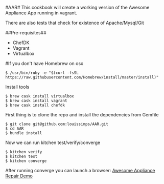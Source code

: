 #AAR#
This cookbook will create a working version of the Awesome Appliance App running in vagrant.

There are also tests that check for existence of Apache/Mysql/Git

##Pre-requisites##
* ChefDK
* Vagrant
* Virtualbox

#If you don't have Homebrew on osx
```
$ /usr/bin/ruby -e "$(curl -fsSL https://raw.githubusercontent.com/Homebrew/install/master/install)"
```
Install tools
```
$ brew cask install virtualbox
$ brew cask install vagrant
$ brew cask install chefdk
```

First thing is to clone the repo and install the dependencies from Gemfile

```
$ git clone git@github.com:louissimps/AAR.git
$ cd AAR
$ bundle install
```

Now we can run kitchen test/verify/converge
```
$ kitchen verify
$ kitchen test
$ kitchen converge
```


After running converge you can launch a browser:
[Awesome Appliance Repair Demo](http://localhost:8080)
